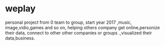 # weplay
personal project from 0 team to group, start year 2017 ,music, image,vidio,games and so on, helping others company get online,personize their  data, connect to other other companies or groups .,visualized their data,business.
